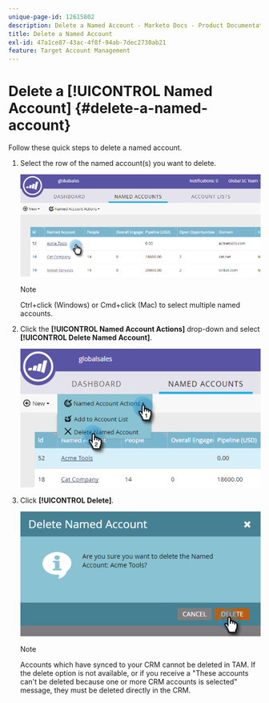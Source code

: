 ```yaml
---
unique-page-id: 12615802
description: Delete a Named Account - Marketo Docs - Product Documentation
title: Delete a Named Account
exl-id: 47a1ce87-43ac-4f8f-94ab-7dec2730ab21
feature: Target Account Management
---
```

# Delete a [!UICONTROL Named Account] {#delete-a-named-account}

Follow these quick steps to delete a named account.

1. Select the row of the named account(s) you want to delete.

   ![](assets/seven-1.png)

   >[!NOTE]
   >
   >Ctrl+click (Windows) or Cmd+click (Mac) to select multiple named accounts.

1. Click the **[!UICONTROL Named Account Actions]** drop-down and select **[!UICONTROL Delete Named Account]**.

   ![](assets/eight-1.png)

1. Click **[!UICONTROL Delete]**.

   ![](assets/nine-1.png)

   >[!NOTE]
   >
   >Accounts which have synced to your CRM cannot be deleted in TAM. If the delete option is not available, or if you receive a "These accounts can't be deleted because one or more CRM accounts is selected" message, they must be deleted directly in the CRM.
